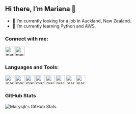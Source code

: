 ## Hi there, I’m Mariana 👋  
- 👀  I’m currently looking for a job in Auckland, New Zealand.
- 🌱  I’m currently learning Python and AWS.



### Connect with me:

[<img align="left" alt="marysjk" width="30px" src="https://img.icons8.com/fluency/48/000000/linkedin.png" />][Linkedin]
[<img align="left" alt="marysjk" width="30px" src="https://img.icons8.com/color/48/000000/gmail-new.png" />][Gmail]

<br />
<br />

### Languages and Tools:

<img align="left" alt="marysjk" width="30px" src="https://img.icons8.com/color/48/000000/amazon-web-services.png" />
<img align="left" alt="marysjk" width="30px" src="https://img.icons8.com/color/48/000000/python--v2.png" />
<img align="left" alt="marysjk" width="30px" src="https://img.icons8.com/external-soft-fill-juicy-fish/60/000000/external-sql-coding-and-development-soft-fill-soft-fill-juicy-fish.png" />
<img align="left" alt="marysjk" width="30px" src="https://img.icons8.com/color/48/000000/git.png" />
<img align="left" alt="marysjk" width="30px" src="https://img.icons8.com/fluency/48/000000/visual-studio-code-2019.png" />
<img align="left" alt="marysjk" width="30px" src="https://img.icons8.com/nolan/64/github.png" />
<img align="left" alt="marysjk" width="30px" src="https://img.icons8.com/color/48/000000/ruby-programming-language.png" />
<img align="left" alt="marysjk" width="30px" src="https://img.icons8.com/color/48/000000/capybara.png" />

<br />
<br />


### GitHub Stats
![Marysjk's GitHub Stats](https://github-readme-stats.vercel.app/api?username=marysjk&show_icons=true&theme=dracula&count_private=true)


<br />

[Linkedin]: https://www.linkedin.com/in/marianabbatista/
[Gmail]: mailto:marysjk@gmail.com
[Badge]: https://www.myequals.net/#/badges/public/assertion/pwYPPM7jRuuJi44vw1O8Uw
